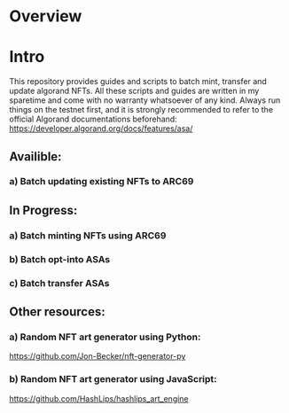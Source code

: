 
# Overview

# Intro
This repository provides guides and scripts to batch mint, transfer and update algorand NFTs. 
All these scripts and guides are written in my sparetime and come with no warranty whatsoever of any kind.
Always run things on the testnet first, and it is strongly recommended to refer to the official Algorand documentations beforehand: https://developer.algorand.org/docs/features/asa/


## Availible:

### a) Batch updating existing NFTs to ARC69

## In Progress:

### a) Batch minting NFTs using ARC69

### b) Batch opt-into ASAs

### c) Batch transfer ASAs

## Other resources:

### a) Random NFT art generator using Python:

https://github.com/Jon-Becker/nft-generator-py

### b) Random NFT art generator using JavaScript:

https://github.com/HashLips/hashlips_art_engine
